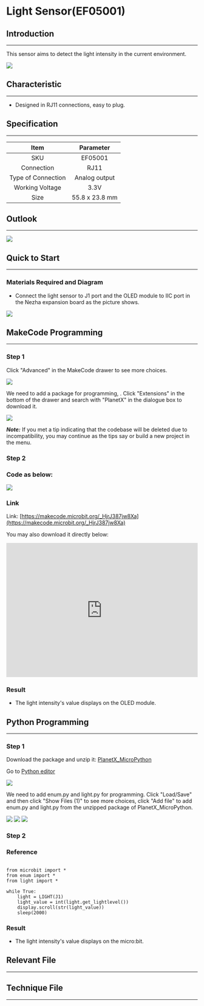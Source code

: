 # Light Sensor(EF05001)

## Introduction
---
This sensor aims to detect the light intensity in the current environment. 

![](./images/05001_01.png)

## Characteristic
---
- Designed in RJ11 connections, easy to plug. 
## Specification
---

Item | Parameter 
:-: | :-: 
SKU|EF05001
Connection|RJ11
Type of Connection|Analog output
Working Voltage|3.3V
Size|55.8 x 23.8 mm




## Outlook
---


![](./images/05001_02.png)


## Quick to Start
---

### Materials Required and Diagram


- Connect the light sensor to J1 port and the OLED module to IIC port in the Nezha expansion board as the picture shows. 


![](./images/05001_03.png)

## MakeCode Programming
---


### Step 1
Click "Advanced" in the MakeCode drawer to see more choices. 

![](./images/05001_04.png)

We need to add a package for programming, . Click "Extensions" in the bottom of the drawer and search with "PlanetX" in the dialogue box to download it. 

![](./images/05001_05.png)

***Note:*** If you met a tip indicating that the codebase will be deleted due to incompatibility, you may continue as the tips say or build a new project in the menu. 

### Step 2
### Code as below:

![](./images/05001_06.png)


### Link
Link: [https://makecode.microbit.org/_HjrJ387jw8Xa](https://makecode.microbit.org/_HjrJ387jw8Xa)

You may also download it directly below: 

<div style="position:relative;height:0;padding-bottom:70%;overflow:hidden;"><iframe style="position:absolute;top:0;left:0;width:100%;height:100%;" src="https://makecode.microbit.org/#pub:_HjrJ387jw8Xa" frameborder="0" sandbox="allow-popups allow-forms allow-scripts allow-same-origin"></iframe></div>  


### Result
- The light intensity's value displays on the OLED module. 

## Python Programming 
---


### Step 1
Download the package and unzip it: [PlanetX_MicroPython](https://github.com/lionyhw/PlanetX_MicroPython/archive/master.zip)

Go to [Python editor](https://python.microbit.org/v/2.0)

![](./images/05001_07.png)

We need to add enum.py and light.py for programming. Click "Load/Save" and then click "Show Files (1)" to see more choices, click "Add file" to add enum.py and light.py from the unzipped package of PlanetX_MicroPython. 



![](./images/05001_08.png)
![](./images/05001_09.png)
![](./images/05001_10.png)

### Step 2
### Reference
```

from microbit import *
from enum import *
from light import *

while True:
    light = LIGHT(J1)
    light_value = int(light.get_lightlevel())
    display.scroll(str(light_value))
    sleep(2000)
```


### Result
- The light intensity's value displays on the micro:bit. 
## Relevant File
---

## Technique File
---

